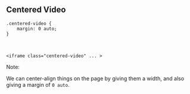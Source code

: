 ## Centered Video

    .centered-video {
        margin: 0 auto;
    }

&nbsp;

    <iframe class="centered-video" ... >

Note:

We can center-align things on the page by giving them a width, and also giving a margin of `0 auto`.